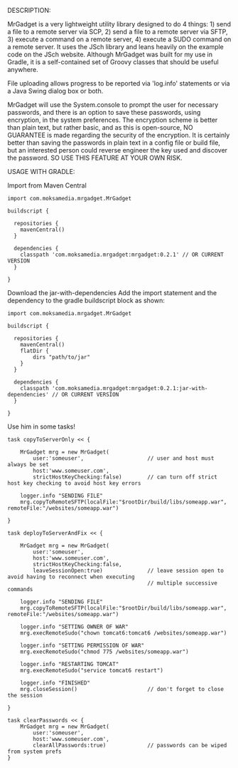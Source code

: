 DESCRIPTION:

MrGadget is a very lightweight utility library designed to do 4 things: 1) send a file to a remote server via SCP, 2) send a file to a remote server via SFTP, 3) execute a command on a remote server, 4) execute a SUDO command on a remote server. It uses the JSch library and leans heavily on the example code on the JSch website. Although MrGadget was built for my use in Gradle, it is a self-contained set of Groovy classes that should be useful anywhere.

File uploading allows progress to be reported via 'log.info' statements or via a Java Swing dialog box or both. 

MrGadget will use the System.console to prompt the user for necessary passwords, and there is an option to save these passwords, using encryption, in the system preferences. The encryption scheme is better than plain text, but rather basic, and as this is open-source, NO GUARANTEE is made regarding the security of the encryption. It is certainly better than saving the passwords in plain text in a config file or build file, but an interested person could reverse engineer the key used and discover the password. SO USE THIS FEATURE AT YOUR OWN RISK.


USAGE WITH GRADLE:

Import from Maven Central

	import com.moksamedia.mrgadget.MrGadget

	buildscript {
	
	  repositories {
	    mavenCentral()
	  }
    
	  dependencies {
		classpath 'com.moksamedia.mrgadget:mrgadget:0.2.1' // OR CURRENT VERSION
	  }

	}


Download the jar-with-dependencies
Add the import statement and the dependency to the gradle buildscript block as shown:

	import com.moksamedia.mrgadget.MrGadget

	buildscript {
	
	  repositories {
	    mavenCentral()
		flatDir {
			dirs "path/to/jar"
		}
	  }
    
	  dependencies {
		classpath 'com.moksamedia.mrgadget:mrgadget:0.2.1:jar-with-dependencies' // OR CURRENT VERSION
	  }

	}


Use him in some tasks!

	task copyToServerOnly << {
	
		MrGadget mrg = new MrGadget(
			user:'someuser', 					// user and host must always be set
			host:'www.someuser.com', 
			strictHostKeyChecking:false)		// can turn off strict host key checking to avoid host key errors
		
		logger.info "SENDING FILE"
		mrg.copyToRemoteSFTP(localFile:"$rootDir/build/libs/someapp.war", remoteFile:"/websites/someapp.war")

	}

	task deployToServerAndFix << {
		
		MrGadget mrg = new MrGadget(
			user:'someuser', 
			host:'www.someuser.com', 
			strictHostKeyChecking:false, 
			leaveSessionOpen:true)				// leave session open to avoid having to reconnect when executing
												// multiple successive commands
			
		logger.info "SENDING FILE"
		mrg.copyToRemoteSFTP(localFile:"$rootDir/build/libs/someapp.war", remoteFile:"/websites/someapp.war")
		
		logger.info "SETTING OWNER OF WAR"
		mrg.execRemoteSudo("chown tomcat6:tomcat6 /websites/someapp.war")
		
		logger.info "SETTING PERMISSION OF WAR"
		mrg.execRemoteSudo("chmod 775 /websites/someapp.war")
		
		logger.info "RESTARTING TOMCAT"
		mrg.execRemoteSudo("service tomcat6 restart")
					
		logger.info "FINISHED"
		mrg.closeSession()						// don't forget to close the session

	}

	task clearPasswords << {					
		MrGadget mrg = new MrGadget(
			user:'someuser',
			host:'www.someuser.com',
			clearAllPasswords:true)				// passwords can be wiped from system prefs
	}

